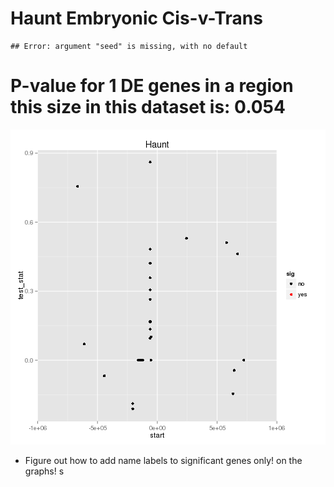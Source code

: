 Haunt Embryonic Cis-v-Trans
========================================================




```
## Error: argument "seed" is missing, with no default
```

# P-value for 1 DE genes in a region this size in this dataset is: 0.054 

![plot of chunk overlap_image](figure/Haunt/Embryonic/overlap_image.png) 

- Figure out how to add name labels to significant genes only! on the graphs! s
